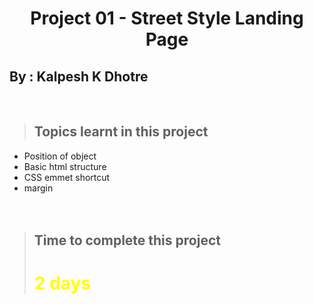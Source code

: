 # <center>**Project 01 - Street Style Landing Page**</center>

## **By : Kalpesh K Dhotre**
<br>

> ## Topics learnt in this project
- Position of object
- Basic html structure
- CSS emmet shortcut
- margin
<br><br><br>

> ## Time to complete this project 
> # <font color="Yellow">**2 days**</font>
